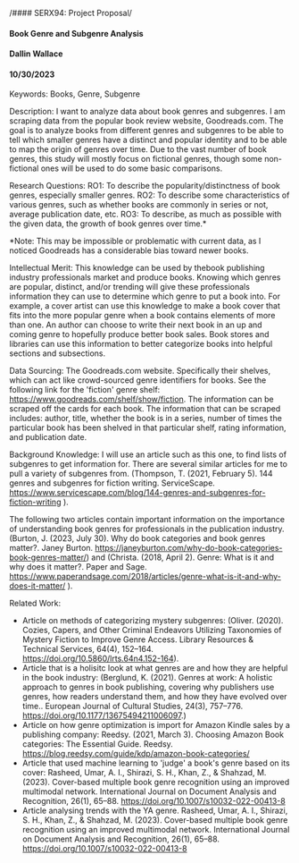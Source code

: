 /#### SERX94: Project Proposal/
#### Book Genre and Subgenre Analysis
#### Dallin Wallace
#### 10/30/2023

Keywords: Books, Genre, Subgenre

Description: I want to analyze data about book genres and subgenres. I am scraping data from the popular book review website, Goodreads.com. The goal is to analyze books from different genres and subgenres to be able to tell which smaller genres have a distinct and popular identity and to be able to map the origin of genres over time. Due to the vast number of book genres, this study will mostly focus on fictional genres, though some non-fictional ones will be used to do some basic comparisons. 

Research Questions: 
RO1: To describe the popularity/distinctness of book genres, especially smaller genres.
RO2: To describe some characteristics of various genres, such as whether books are commonly in series or not, average publication date, etc.
RO3: To describe, as much as possible with the given data, the growth of book genres over time.*

*Note: This may be impossible or problematic with current data, as I noticed Goodreads has a considerable bias toward newer books.

Intellectual Merit: This knowledge can be used by thebook publishing industry professionals market and produce books. Knowing which genres are popular, distinct, and/or trending will give these professionals information they can use to determine which genre to put a book into. For example, a cover artist can use this knowledge to make a book cover that fits into the more popular genre when a book contains elements of more than one. An author can choose to write their next book in an up and coming genre to hopefully produce better book sales. Book stores and libraries can use this information to better categorize books into helpful sections and subsections. 

Data Sourcing: The Goodreads.com website. Specifically their shelves, which can act like crowd-sourced genre identifiers for books. See the following link for the 'fiction' genre shelf: https://www.goodreads.com/shelf/show/fiction. The information can be scraped off the cards for each book. The information that can be scraped includes: author, title, whether the book is in a series, number of times the particular book has been shelved in that particular shelf, rating information, and publication date.

Background Knowledge: 
I will use an article such as this one, to find lists of subgenres to get information for. There are several similar articles for me to pull a variety of subgenres from. (Thompson, T. (2021, February 5). 144 genres and subgenres for fiction writing. ServiceScape. https://www.servicescape.com/blog/144-genres-and-subgenres-for-fiction-writing ).

The following two articles contain important information on the importance of understanding book genres for professionals in the publication industry. (Burton, J. (2023, July 30). Why do book categories and book genres matter?. Janey Burton. https://janeyburton.com/why-do-book-categories-book-genres-matter/) and (Christa. (2018, April 2). Genre: What is it and why does it matter?. Paper and Sage. https://www.paperandsage.com/2018/articles/genre-what-is-it-and-why-does-it-matter/ ).

Related Work: 
- Article on methods of categorizing mystery subgenres: (Oliver. (2020). Cozies, Capers, and Other Criminal Endeavors Utilizing Taxonomies of Mystery Fiction to Improve Genre Access. Library Resources & Technical Services, 64(4), 152–164. https://doi.org/10.5860/lrts.64n4.152-164). 
- Article that is a holisitc look at what genres are and how they are helpful in the book industry: (Berglund, K. (2021). Genres at work: A holistic approach to genres in book publishing, covering why publishers use genres, how readers understand them, and how they have evolved over time.. European Journal of Cultural Studies, 24(3), 757–776. https://doi.org/10.1177/13675494211006097.)
- Article on how genre optimization is import for Amazon Kindle sales by a publishing company: Reedsy. (2021, March 3). Choosing Amazon Book categories: The Essential Guide. Reedsy. https://blog.reedsy.com/guide/kdp/amazon-book-categories/ 
- Article that used machine learning to 'judge' a book's genre based on its cover: Rasheed, Umar, A. I., Shirazi, S. H., Khan, Z., & Shahzad, M. (2023). Cover-based multiple book genre recognition using an improved multimodal network. International Journal on Document Analysis and Recognition, 26(1), 65–88. https://doi.org/10.1007/s10032-022-00413-8
- Article analysing trends with the YA genre. 
  Rasheed, Umar, A. I., Shirazi, S. H., Khan, Z., & Shahzad, M. (2023). Cover-based multiple book genre recognition using an improved multimodal network. International Journal on Document Analysis and Recognition, 26(1), 65–88. https://doi.org/10.1007/s10032-022-00413-8

